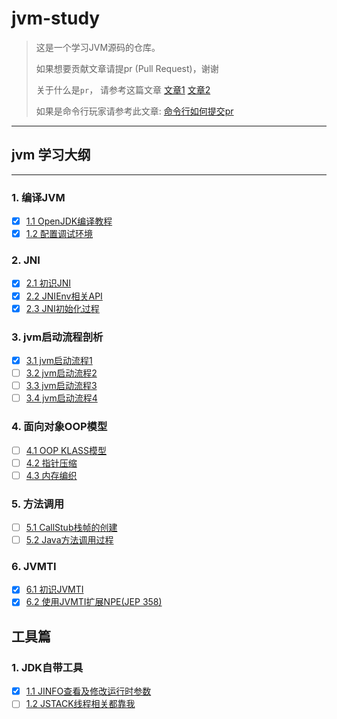 # jvm-study

> 这是一个学习JVM源码的仓库。
> 
> 如果想要贡献文章请提pr (Pull Request)，谢谢
> 
> 关于什么是`pr`， 请参考这篇文章 [文章1](https://www.jianshu.com/p/a31a888ac46b)
>  [文章2](https://blog.csdn.net/qq_33429968/article/details/62219783)
> 
> 如果是命令行玩家请参考此文章: [命令行如何提交pr](http://www.ruanyifeng.com/blog/2017/07/pull_request.html)
<hr>

## jvm 学习大纲

<hr>

### 1. 编译JVM
* [x] [1.1 OpenJDK编译教程](src/autorun/jvm/enviment/ENVIMENT_INIT.md)
* [x] [1.2 配置调试环境](src/autorun/jvm/enviment/IDE_DEBUG.md) </br>

### 2. JNI
- [x] [2.1 初识JNI](src/autorun/jvm/jni/README.md) </br>
- [x] [2.2 JNIEnv相关API](src/autorun/jvm/jni/JNIEnvAPI.md) </br>
- [x] [2.3 JNI初始化过程](src/autorun/jvm/jni/JNI_INIT.md)

### 3. jvm启动流程剖析
- [x] [3.1 jvm启动流程1](src/autorun/jvm/start/README.md) </br>
- [ ] [3.2 jvm启动流程2](src/autorun/jvm/start/README2.md) </br>
- [ ] [3.3 jvm启动流程3](src/autorun/jvm/start/README3.md) </br>
- [ ] [3.4 jvm启动流程4](src/autorun/jvm/start/README4.md) </br>

### 4. 面向对象OOP模型
- [ ] [4.1 OOP KLASS模型](src/autorun/jvm/oop/OOP.md) </br>
- [ ] [4.2 指针压缩](src/autorun/jvm/oop/Compressed_Oops.md) </br>
- [ ] [4.3 内存编织](src/autorun/jvm/oop/Memory_Weave.md) </br>

### 5. 方法调用
- [ ] [5.1 CallStub栈帧的创建](src/autorun/jvm/method/CALL_STUB.md) </br>
- [ ] [5.2 Java方法调用过程](src/autorun/jvm/method/JAVA_CALLS.md) </br>

### 6. JVMTI
- [x] [6.1 初识JVMTI](src/autorun/jvm/jvmti/README.md)
- [x] [6.2 使用JVMTI扩展NPE(JEP 358)](src/autorun/jvm/jvmti/richNPE/richNPE.cpp)
## 工具篇
### 1. JDK自带工具
- [X] [1.1 JINFO查看及修改运行时参数](src/autorun/jdk/tools/JINFO.md) </br>
- [ ] [1.2 JSTACK线程相关都靠我](src/autorun/jdk/tools/JSTACK.md) </br>
